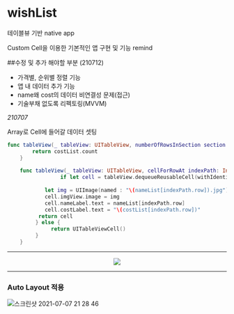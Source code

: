 # wishList
테이블뷰 기반 native app 

Custom Cell을 이용한 기본적인 앱 구현 및 기능 remind

##수정 및 추가 해야할 부분 (210712)
- 가격별, 순위별 정렬 기능
- 앱 내 데이터 추가 기능
- name왜 cost의 데이터 비연결성 문제(접근)
- 기술부채 없도록 리펙토링(MVVM)


_210707_

Array로 Cell에 들어갈 데이터 셋팅

```swift
func tableView(_ tableView: UITableView, numberOfRowsInSection section: Int) -> Int {
        return costList.count
    }
    
    func tableView(_ tableView: UITableView, cellForRowAt indexPath: IndexPath) -> UITableViewCell {
                 if let cell = tableView.dequeueReusableCell(withIdentifier: "cell", for: indexPath) as? ListCell {
        
            let img = UIImage(named : "\(nameList[indexPath.row]).jpg")
            cell.imgView.image = img
            cell.nameLabel.text = nameList[indexPath.row]
            cell.costLabel.text = "\(costList[indexPath.row])"
          return cell
         } else {
              return UITableViewCell()
         }
    }
```

----------------


<center><img src="https://user-images.githubusercontent.com/40759743/124763147-9b4f6380-df6e-11eb-93cb-01c53cd9b005.png"></center>

----------------

### Auto Layout 적용


![스크린샷 2021-07-07 21 28 46](https://user-images.githubusercontent.com/40759743/124760620-e1ef8e80-df6b-11eb-9ae6-6d455042e203.png)


